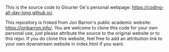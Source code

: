 This is the source code to Glourier Ge's personal webpage: https://coding-all-day-long.github.io/.

This repository is froked from Jon Barron's public academic website: https://jonbarron.info/. 
You are welcome to clone this code for your own personal use, just please attribute the source to the original website or to this repo. 
If you do clone this website, feel free to add an attribution link to your own downstream website in index.html if you want.
